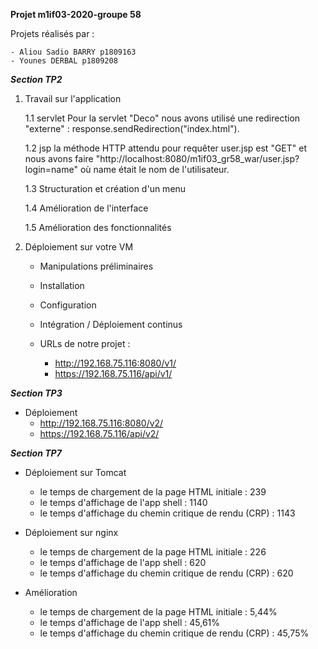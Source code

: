 **Projet m1if03-2020-groupe 58**


Projets réalisés par :

    - Aliou Sadio BARRY p1809163
    - Younes DERBAL p1809208



***Section TP2***

1.  Travail sur l'application

    1.1 servlet
    Pour la servlet "Deco" nous avons utilisé une redirection "externe" : response.sendRedirection("index.html").

    1.2 jsp
    la méthode HTTP attendu pour requêter user.jsp est "GET" et nous avons faire "http://localhost:8080/m1if03_gr58_war/user.jsp?login=name" où name   était le nom de l'utilisateur.

    1.3 Structuration et création d'un menu

    1.4 Amélioration de l'interface

    1.5 Amélioration des fonctionnalités

 2. Déploiement sur votre VM

    - Manipulations préliminaires

    - Installation

    - Configuration

    - Intégration / Déploiement continus 

    - URLs de notre projet :
        - http://192.168.75.116:8080/v1/
        - https://192.168.75.116/api/v1/

***Section TP3***

- Déploiement
    -  http://192.168.75.116:8080/v2/
    -  https://192.168.75.116/api/v2/ 

***Section TP7***

- Déploiement sur Tomcat
    - le temps de chargement de la page HTML initiale : 239
    - le temps d'affichage de l'app shell : 1140
    - le temps d'affichage du chemin critique de rendu (CRP) : 1143

- Déploiement sur nginx
    - le temps de chargement de la page HTML initiale : 226
    - le temps d'affichage de l'app shell : 620
    - le temps d'affichage du chemin critique de rendu (CRP) : 620

- Amélioration 
    - le temps de chargement de la page HTML initiale : 5,44%
    - le temps d'affichage de l'app shell : 45,61%
    - le temps d'affichage du chemin critique de rendu (CRP) : 45,75%   
        